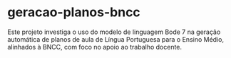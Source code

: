 # geracao-planos-bncc
Este projeto investiga o uso do modelo de linguagem Bode 7 na geração automática de planos de aula de Língua Portuguesa para o Ensino Médio, alinhados à BNCC, com foco no apoio ao trabalho docente.
